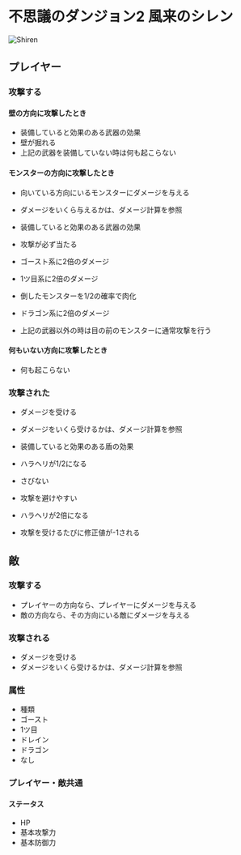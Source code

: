 # 不思議のダンジョン2 風来のシレン

![Shiren](http://blog-imgs-27.fc2.com/d/o/u/doughtful/shiren02.gif)

## プレイヤー

### 攻撃する

#### 壁の方向に攻撃したとき

* 装備していると効果のある武器の効果
 * 壁が掘れる
* 上記の武器を装備していない時は何も起こらない

#### モンスターの方向に攻撃したとき

* 向いている方向にいるモンスターにダメージを与える
 * ダメージをいくら与えるかは、ダメージ計算を参照

* 装備していると効果のある武器の効果
 * 攻撃が必ず当たる
 * ゴースト系に2倍のダメージ
 * 1ツ目系に2倍のダメージ
 * 倒したモンスターを1/2の確率で肉化
 * ドラゴン系に2倍のダメージ
* 上記の武器以外の時は目の前のモンスターに通常攻撃を行う

#### 何もいない方向に攻撃したとき

* 何も起こらない

### 攻撃された

* ダメージを受ける
 * ダメージをいくら受けるかは、ダメージ計算を参照

* 装備していると効果のある盾の効果
 * ハラヘリが1/2になる
 * さびない
 * 攻撃を避けやすい
 * ハラヘリが2倍になる
 * 攻撃を受けるたびに修正値が-1される


## 敵

### 攻撃する

* プレイヤーの方向なら、プレイヤーにダメージを与える
* 敵の方向なら、その方向にいる敵にダメージを与える

### 攻撃される

* ダメージを受ける
 * ダメージをいくら受けるかは、ダメージ計算を参照

### 属性

* 種類
 * ゴースト
 * 1ツ目
 * ドレイン
 * ドラゴン
 * なし


### プレイヤー・敵共通

#### ステータス

* HP
* 基本攻撃力
* 基本防御力

